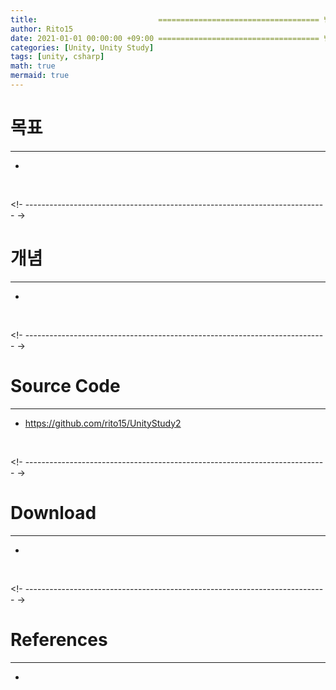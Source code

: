 ```yaml
---
title:                           ==================================== 변경!
author: Rito15
date: 2021-01-01 00:00:00 +09:00 ==================================== 변경!
categories: [Unity, Unity Study]
tags: [unity, csharp]
math: true
mermaid: true
---
```


# 목표
---
- 


<br>



<!- --------------------------------------------------------------------------- ->

# 개념
---
- 

<br>



<!- --------------------------------------------------------------------------- ->

# Source Code
---
- <https://github.com/rito15/UnityStudy2>

<br>



<!- --------------------------------------------------------------------------- ->

# Download
---
- 

<br>



<!- --------------------------------------------------------------------------- ->

# References
---
- 

